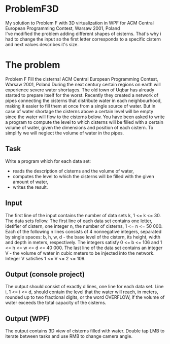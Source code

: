 # ProblemF3D
My solution to Problem F with 3D virtualization in WPF for ACM Central European Programming Contest, Warsaw 2001, Poland<br/>
I've modified the problem adding different shapes of cisterns. That's why i had to change the input so the first letter corresponds to a specific cistern and next values describes it's size.
# The problem
Problem F
Fill the cisterns!
ACM Central European Programming Contest, Warsaw 2001, Poland
During the next century certain regions on earth will experience severe water shortages. The old
town of Uqbar has already started to prepare itself for the worst. Recently they created a network of
pipes connecting the cisterns that distribute water in each neighbourhood, making it easier to fill them
at once from a single source of water. But in case of water shortage the cisterns above a certain level
will be empty since the water will flow to the cisterns below.
You have been asked to write a program to compute the level to which cisterns will be filled with a
certain volume of water, given the dimensions and position of each cistern. To simplify we will neglect
the volume of water in the pipes.
## Task
Write a program which for each data set:
* reads the description of cisterns and the volume of water,
* computes the level to which the cisterns will be filled with the given amount of water,
* writes the result.
## Input
The first line of the input contains the number of data sets k, 1 <= k <= 30. The data sets follow.
The first line of each data set contains one letter, idetifier of cistern, one integer n, the number of cisterns, 1 <= n <= 50 000. Each of
the following n lines consists of 4 nonnegative integers, separated by single spaces: b, h, w, d - the base
level of the cistern, its height, width and depth in meters, respectively. The integers satisfy 0 <= b <= 106
and 1 <= h <= w <= d <= 40 000. The last line of the data set contains an integer V - the volume of water in
cubic meters to be injected into the network. Integer V satisfies 1 <= V <= 2 <= 109.
## Output (console project)
The output should consist of exactly d lines, one line for each data set.
Line i, 1 <= i <= d, should contain the level that the water will reach, in meters, rounded up to two
fractional digits, or the word OVERFLOW, if the volume of water exceeds the total capacity of the cisterns.
## Output (WPF)
The output contains 3D view of cisterns filled with water. Double tap LMB to iterate between tasks and use RMB to change camera angle.
